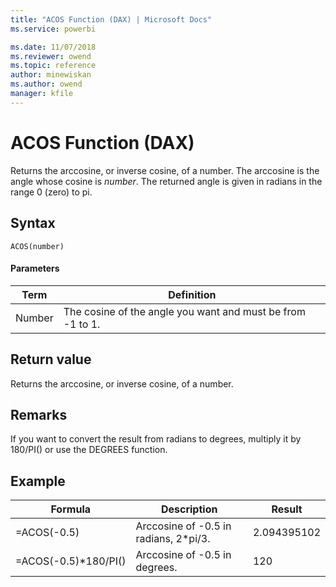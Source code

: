 ```yaml
---
title: "ACOS Function (DAX) | Microsoft Docs"
ms.service: powerbi 

ms.date: 11/07/2018
ms.reviewer: owend
ms.topic: reference
author: minewiskan
ms.author: owend
manager: kfile
---
```

# ACOS Function (DAX)
Returns the arccosine, or inverse cosine, of a number. The arccosine is the angle whose cosine is *number*. The returned angle is given in radians in the range 0 (zero) to pi.  
  
## Syntax  
  
```dax
ACOS(number)  
```
  
#### Parameters  
  
|Term|Definition|  
|--------|--------------|  
|Number|The cosine of the angle you want and must be from -1 to 1.|  
  
## Return value  
Returns the arccosine, or inverse cosine, of a number.  
  
## Remarks  
If you want to convert the result from radians to degrees, multiply it by 180/PI() or use the DEGREES function.  
  
## Example  
  
|Formula|Description|Result|  
|-----------|---------------|----------|  
|=ACOS(-0.5)|Arccosine of -0.5 in radians, 2*pi/3.|2.094395102|  
|=ACOS(-0.5)*180/PI()|Arccosine of -0.5 in degrees.|120|  
  
